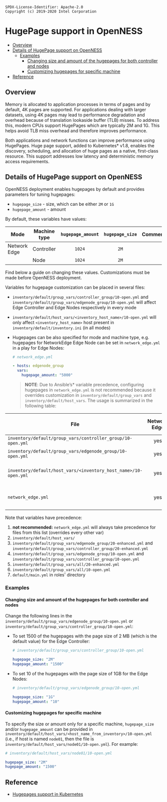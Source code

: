```text
SPDX-License-Identifier: Apache-2.0
Copyright (c) 2019-2020 Intel Corporation
```
<!-- omit in toc -->
# HugePage support in OpenNESS
- [Overview](#overview)
- [Details of HugePage support on OpenNESS](#details-of-hugepage-support-on-openness)
  - [Examples](#examples)
    - [Changing size and amount of the hugepages for both controller and nodes](#changing-size-and-amount-of-the-hugepages-for-both-controller-and-nodes)
    - [Customizing hugepages for specific machine](#customizing-hugepages-for-specific-machine)
- [Reference](#reference)

## Overview

Memory is allocated to application processes in terms of pages and by default, 4K pages are supported. For applications dealing with larger datasets, using 4K pages may lead to performance degradation and overhead because of translation lookaside buffer (TLB) misses. To address this, modern CPUs support HugePages which are typically 2M and 1G. This helps avoid TLB miss overhead and therefore improves performance.

Both applications and network functions can improve performance using HugePages. Huge page support, added to Kubernetes\* v1.8, enables the discovery, scheduling, and allocation of huge pages as a native, first-class resource. This support addresses low latency and deterministic memory access requirements.

## Details of HugePage support on OpenNESS

OpenNESS deployment enables hugepages by default and provides parameters for tuning hugepages:
* `hugepage_size` - size, which can be either `2M` or `1G`
* `hugepage_amount` - amount

By default, these variables have values:

| Mode         | Machine type | `hugepage_amount` | `hugepage_size` | Comments                                     |
| ------------ | ------------ | :---------------: | :-------------: | -------------------------------------------- |
| Network Edge | Controller   |      `1024`       |      `2M`       |                                              |
|              | Node         |      `1024`       |      `2M`       |                                              |

Find below a guide on changing these values. Customizations must be made before OpenNESS deployment.

Variables for hugepage customization can be placed in several files:

* `inventory/default/group_vars/controller_group/10-open.yml` and `inventory/default/group_vars/edgenode_group/10-open.yml` will affect Edge Controller and Edge Nodes respectively in every mode
* `inventory/default/host_vars/<inventory_host_name>/10-open.yml` will only affect `<inventory_host_name>` host present in `inventory/default/inventory.ini` (in all modes)
* Hugepages can be also specified for mode and machine type, e.g. hugepages for NetworkEdge Edge Node can be set in `network_edge.yml` in a play for Edge Nodes:

  ```yaml
  # network_edge.yml

  - hosts: edgenode_group
    vars:
      hugepage_amount: "5000"
  ```
  >**NOTE**: Due to Ansible’s\* variable precedence, configuring hugepages in `network_edge.yml` is not recommended because it overrides customization in `inventory/default/group_vars` and `inventory/default/host_vars`.
The usage is summarized in the following table:

| File                                          | Network Edge | Native On Premises |            Edge Controller             |                     Edge Node                     |                                     Comment                                     |
| --------------------------------------------- | :----------: | :---------: | :------------------------------------: | :-----------------------------------------------: | :-----------------------------------------------------------------------------: |
| `inventory/default/group_vars/controller_group/10-open.yml`     |     yes      |     yes     |                  yes                   |                                                   |                                                                                 |
| `inventory/default/group_vars/edgenode_group/10-open.yml`       |     yes      |     yes     |                                        |                 yes - every node                  |                                                                                 |
| `inventory/default/host_vars/<inventory_host_name>/10-open.yml` |     yes      |     yes     |                  yes                   |                        yes                        | affects machine specified in `inventory/default/inventory.ini` with name  `<inventory_host_name>` |
| `network_edge.yml`                            |     yes      |             | `vars` under `hosts: controller_group` | `vars` under `hosts: edgenode_group` - every node |                                 not recommended                                 |

Note that variables have precedence:
1. **not recommended:** `network_edge.yml` will always take precedence for files from this list (overrides every other var)
2. `inventory/default/host_vars/`
3. `inventory/default/group_vars/edgenode_group/20-enhanced.yml` and `inventory/default/group_vars/controller_group/20-enhanced.yml`
4. `inventory/default/group_vars/edgenode_group/10-open.yml` and `inventory/default/group_vars/controller_group/10-open.yml`
5. `inventory/default/group_vars/all/20-enhanced.yml`
6. `inventory/default/group_vars/all/10-open.yml`
7. `default/main.yml` in roles' directory

### Examples

#### Changing size and amount of the hugepages for both controller and nodes
Change the following lines in the `inventory/default/group_vars/edgenode_group/10-open.yml` or `inventory/default/group_vars/controller_group/10-open.yml`:
* To set 1500 of the hugepages with the page size of 2 MB (which is the default value) for the Edge Controller:
  ```yaml
  # inventory/default/group_vars/controller_group/10-open.yml

  hugepage_size: "2M"
  hugepage_amount: "1500"
  ```

* To set 10 of the hugepages with the page size of 1GB for the Edge Nodes:
  ```yaml
  # inventory/default/group_vars/edgenode_group/10-open.yml

  hugepage_size: "1G"
  hugepage_amount: "10"
  ```

#### Customizing hugepages for specific machine
To specify the size or amount only for a specific machine, `hugepage_size` and/or `hugepage_amount` can be provided in `inventory/default/host_vars/<host_name_from_inventory>/10-open.yml` (i.e., if host is named `node01`, then the file is `inventory/default/host_vars/node01/10-open.yml`). For example:
```yaml
# inventory/default/host_vars/node01/10-open.yml

hugepage_size: "2M"
hugepage_amount: "1500"
```

## Reference
- [Hugepages support in Kubernetes](https://kubernetes.io/docs/tasks/manage-hugepages/scheduling-hugepages/)
